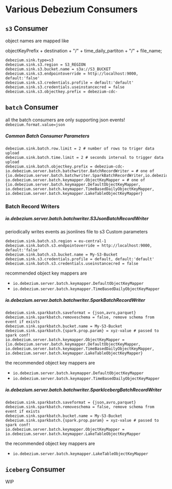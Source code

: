 # Various Debezium Consumers

## `s3` Consumer

object names are mapped like

objectKeyPrefix + destination + "/" + time_daily_partiton + "/" + file_name;

```
debezium.sink.type=s3
debezium.sink.s3.region = S3_REGION
debezium.sink.s3.bucket.name = s3a://S3_BUCKET
debezium.sink.s3.endpointoverride = http://localhost:9000, default:'false'
debezium.sink.s3.credentials.profile = default:'default'
debezium.sink.s3.credentials.useinstancecred = false
debezium.sink.s3.objectkey.prefix = debezium-cdc-
```

## `batch` Consumer

all the batch consumers are only supporting json events! `debezium.format.value=json`

##### Common Batch Consumer Parameters

```
debezium.sink.batch.row.limit = 2 # number of rows to triger data upload
debezium.sink.batch.time.limit = 2 # seconds interval to trigger data upload
debezium.sink.batch.objectkey.prefix = debezium-cdc-
io.debezium.server.batch.batchwriter.BatchRecordWriter = # one of {io.debezium.server.batch.batchwriter.SparkBatchRecordWriter,io.debezium.server.batch.batchwriter.SparkDeltaBatchRecordWriter,io.debezium.server.batch.batchwriter.SparkIcebergBatchRecordWriter,io.debezium.server.batch.batchwriter.S3JsonBatchRecordWriter}
io.debezium.server.batch.keymapper.ObjectKeyMapper = # one of {io.debezium.server.batch.keymapper.DefaultObjectKeyMapper, io.debezium.server.batch.keymapper.TimeBasedDailyObjectKeyMapper, io.debezium.server.batch.keymapper.LakeTableObjectKeyMapper}
```

### Batch Record Writers

##### io.debezium.server.batch.batchwriter.S3JsonBatchRecordWriter

periodically writes events as jsonlines file to s3 Custom parameters

```
debezium.sink.batch.s3.region = eu-central-1
debezium.sink.batch.s3.endpointoverride = http://localhost:9000, default:'false'
debezium.sink.batch.s3.bucket.name = My-S3-Bucket
debezium.sink.s3.credentials.profile = default, default:'default'
debezium.sink.batch.s3.credentials.useinstancecred = false 
```

recommended object key mappers are

- `io.debezium.server.batch.keymapper.DefaultObjectKeyMapper`
- `io.debezium.server.batch.keymapper.TimeBasedDailyObjectKeyMapper`

##### io.debezium.server.batch.batchwriter.SparkBatchRecordWriter

```
debezium.sink.sparkbatch.saveformat = {json,avro,parquet}
debezium.sink.sparkbatch.removeschema = false, remove schema from event if exists
debezium.sink.sparkbatch.bucket.name = My-S3-Bucket
debezium.sink.sparkbatch.{spark.prop.param} = xyz-value # passed to spark conf!
io.debezium.server.batch.keymapper.ObjectKeyMapper = {io.debezium.server.batch.keymapper.DefaultObjectKeyMapper, io.debezium.server.batch.keymapper.TimeBasedDailyObjectKeyMapper, io.debezium.server.batch.keymapper.LakeTableObjectKeyMapper}
```

the recommended object key mappers are

- `io.debezium.server.batch.keymapper.DefaultObjectKeyMapper`
- `io.debezium.server.batch.keymapper.TimeBasedDailyObjectKeyMapper`

##### io.debezium.server.batch.batchwriter.SparkIcebergBatchRecordWriter

```
debezium.sink.sparkbatch.saveformat = {json,avro,parquet}
debezium.sink.sparkbatch.removeschema = false, remove schema from event if exists
debezium.sink.sparkbatch.bucket.name = My-S3-Bucket
debezium.sink.sparkbatch.{spark.prop.param} = xyz-value # passed to spark conf!
io.debezium.server.batch.keymapper.ObjectKeyMapper = io.debezium.server.batch.keymapper.LakeTableObjectKeyMapper
```

the recommended object key mappers are

- `io.debezium.server.batch.keymapper.LakeTableObjectKeyMapper`

## `iceberg` Consumer

WIP